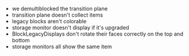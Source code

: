 - we demultiblocked the transition plane
- transition plane doesn't collect items
- legacy blocks aren't colorable
- storage monitor doesn't display if it's upgraded
- BlockLegacyDisplays don't rotate their faces correctly on the top and bottom
- storage monitors all show the same item

